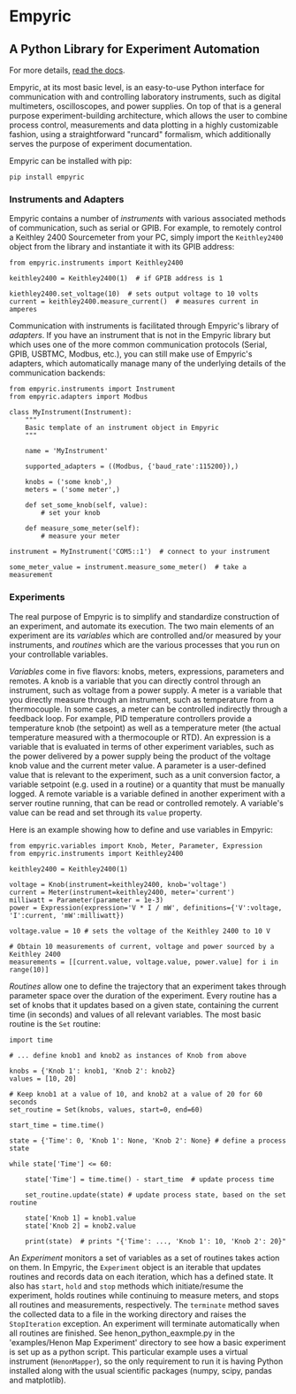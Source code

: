 # Empyric 
## A Python Library for Experiment Automation

For more details, [read the docs](https://empyric.readthedocs.io/en/latest/).

Empyric, at its most basic level, is an easy-to-use Python interface for communication with and controlling laboratory instruments, such as digital multimeters, oscilloscopes, and power supplies. On top of that is a general purpose experiment-building architecture, which allows the user to combine process control, measurements and data plotting in a highly customizable fashion, using a straightforward "runcard" formalism, which additionally serves the purpose of experiment documentation.

Empyric can be installed with pip:
```commandline
pip install empyric
```

### Instruments and Adapters

Empyric contains a number of *instruments* with various associated methods of communication, such as serial or GPIB. For example, to remotely control a Keithley 2400 Sourcemeter from your PC, simply import the `Keithley2400` object from the library and instantiate it with its GPIB address:

```
from empyric.instruments import Keithley2400

keithley2400 = Keithley2400(1)  # if GPIB address is 1

kiethley2400.set_voltage(10)  # sets output voltage to 10 volts
current = keithley2400.measure_current()  # measures current in amperes
```

Communication with instruments is facilitated through Empyric's library of *adapters*. If you have an instrument that is not in the Empyric library but which uses one of the more common communication protocols (Serial, GPIB, USBTMC, Modbus, etc.), you can still make use of Empyric's adapters, which automatically manage many of the underlying details of the communication backends:

```
from empyric.instruments import Instrument
from empyric.adapters import Modbus

class MyInstrument(Instrument):
	"""
	Basic template of an instrument object in Empyric
	"""

	name = 'MyInstrument'
	
	supported_adapters = ((Modbus, {'baud_rate':115200}),)
	
	knobs = ('some knob',)
	meters = ('some meter',)
	
	def set_some_knob(self, value):
		# set your knob
	
	def measure_some_meter(self):
		# measure your meter
	
instrument = MyInstrument('COM5::1')  # connect to your instrument

some_meter_value = instrument.measure_some_meter()  # take a measurement

```

### Experiments

The real purpose of Empyric is to simplify and standardize construction of an experiment, and automate its execution. The two main elements of an experiment are its *variables* which are controlled and/or measured by your instruments, and *routines* which are the various processes that you run on your controllable variables.

*Variables* come in five flavors: knobs, meters, expressions, parameters and remotes. A knob is a variable that you can directly control through an instrument, such as voltage from a power supply. A meter is a variable that you directly measure through an instrument, such as temperature from a thermocouple. In some cases, a meter can be controlled indirectly through a feedback loop. For example, PID temperature controllers provide a temperature knob (the setpoint) as well as a temperature meter (the actual temperature measured with a thermocouple or RTD). An expression is a variable that is evaluated in terms of other experiment variables, such as the power delivered by a power supply being the product of the voltage knob value and the current meter value. A parameter is a user-defined value that is relevant to the experiment, such as a unit conversion factor, a variable setpoint (e.g. used in a routine) or a quantity that must be manually logged. A remote variable is a variable defined in another experiment with a server routine running, that can be read or controlled remotely. A variable's value can be read and set through its `value` property.

Here is an example showing how to define and use variables in Empyric:
```
from empyric.variables import Knob, Meter, Parameter, Expression
from empyric.instruments import Keithley2400

keithley2400 = Keithley2400(1)

voltage = Knob(instrument=keithley2400, knob='voltage')
current = Meter(instrument=keithley2400, meter='current')
milliwatt = Parameter(parameter = 1e-3)
power = Expression(expression='V * I / mW', definitions={'V':voltage, 'I':current, 'mW':milliwatt})

voltage.value = 10 # sets the voltage of the Keithley 2400 to 10 V

# Obtain 10 measurements of current, voltage and power sourced by a Keithley 2400
measurements = [[current.value, voltage.value, power.value] for i in range(10)]
```

*Routines* allow one to define the trajectory that an experiment takes through parameter space over the duration of the experiment. Every routine has a set of knobs that it updates based on a given state, containing the current time (in seconds) and values of all relevant variables. The most basic routine is the `Set` routine:
```
import time

# ... define knob1 and knob2 as instances of Knob from above

knobs = {'Knob 1': knob1, 'Knob 2': knob2}
values = [10, 20]

# Keep knob1 at a value of 10, and knob2 at a value of 20 for 60 seconds
set_routine = Set(knobs, values, start=0, end=60)

start_time = time.time()

state = {'Time': 0, 'Knob 1': None, 'Knob 2': None} # define a process state

while state['Time'] <= 60:
	
	state['Time'] = time.time() - start_time  # update process time
	
	set_routine.update(state) # update process state, based on the set routine
	
	state['Knob 1] = knob1.value
	state['Knob 2] = knob2.value
	
	print(state)  # prints "{'Time': ..., 'Knob 1': 10, 'Knob 2': 20}"
```

An *Experiment* monitors a set of variables as a set of routines takes action on them. In Empyric, the `Experiment` object is an iterable that updates routines and records data on each iteration, which has a defined state. It also has `start`, `hold` and `stop` methods which initiate/resume the experiment, holds routines while continuing to measure meters, and stops all routines and measurements, respectively. The `terminate` method saves the collected data to a file in the working directory and raises the `StopIteration` exception. An experiment will terminate automatically when all routines are finished. See henon_python_eaxmple.py in the 'examples/Henon Map Experiment' directory to see how a basic experiment is set up as a python script. This particular example uses a virtual instrument (`HenonMapper`), so the only requirement to run it is having Python installed along with the usual scientific packages (numpy, scipy, pandas and matplotlib).